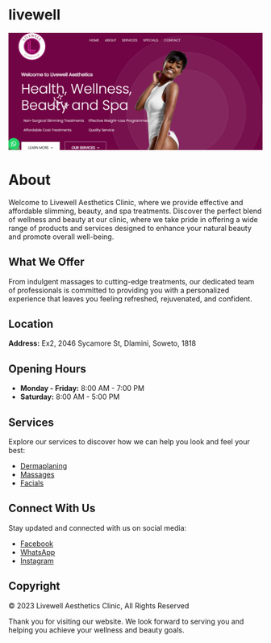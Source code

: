 # livewell

![cover-image](readme/site-livewell-1.png)



# About

Welcome to Livewell Aesthetics Clinic, where we provide effective and affordable slimming, beauty, and spa treatments. Discover the perfect blend of wellness and beauty at our clinic, where we take pride in offering a wide range of products and services designed to enhance your natural beauty and promote overall well-being.

## What We Offer

From indulgent massages to cutting-edge treatments, our dedicated team of professionals is committed to providing you with a personalized experience that leaves you feeling refreshed, rejuvenated, and confident.

## Location

**Address:** Ex2, 2046 Sycamore St, Dlamini, Soweto, 1818

## Opening Hours

- **Monday - Friday:** 8:00 AM - 7:00 PM
- **Saturday:** 8:00 AM - 5:00 PM

## Services

Explore our services to discover how we can help you look and feel your best:

- [Dermaplaning](dermaplanning.html)
- [Massages](massages.html)
- [Facials](radio-frequency-facial.html)

## Connect With Us

Stay updated and connected with us on social media:

- [Facebook](https://www.facebook.com/livewellbeauty)
- [WhatsApp](https://wa.me/27736259697)
- [Instagram](https://www.instagram.com/livewellbeautywellness)

## Copyright

&copy; 2023 Livewell Aesthetics Clinic, All Rights Reserved

Thank you for visiting our website. We look forward to serving you and helping you achieve your wellness and beauty goals.
